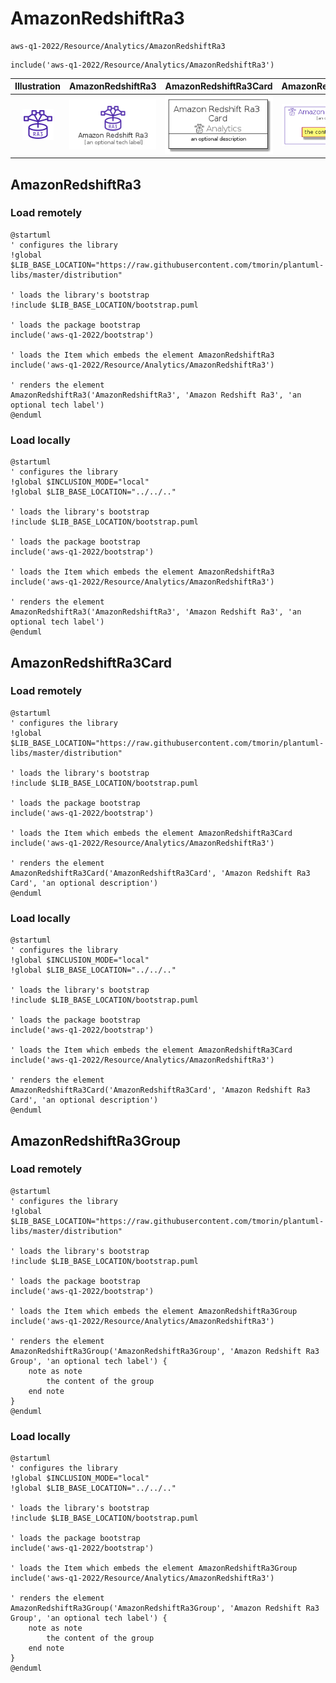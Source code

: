 # AmazonRedshiftRa3


```text
aws-q1-2022/Resource/Analytics/AmazonRedshiftRa3
```

```text
include('aws-q1-2022/Resource/Analytics/AmazonRedshiftRa3')
```



| Illustration | AmazonRedshiftRa3 | AmazonRedshiftRa3Card | AmazonRedshiftRa3Group |
| :---: | :---: | :---: | :---: |
| ![illustration for Illustration](../../../aws-q1-2022/Resource/Analytics/AmazonRedshiftRa3.png) | ![illustration for AmazonRedshiftRa3](../../../aws-q1-2022/Resource/Analytics/AmazonRedshiftRa3.Local.png) | ![illustration for AmazonRedshiftRa3Card](../../../aws-q1-2022/Resource/Analytics/AmazonRedshiftRa3Card.Local.png) | ![illustration for AmazonRedshiftRa3Group](../../../aws-q1-2022/Resource/Analytics/AmazonRedshiftRa3Group.Local.png) |




## AmazonRedshiftRa3

### Load remotely
```plantuml
@startuml
' configures the library
!global $LIB_BASE_LOCATION="https://raw.githubusercontent.com/tmorin/plantuml-libs/master/distribution"

' loads the library's bootstrap
!include $LIB_BASE_LOCATION/bootstrap.puml

' loads the package bootstrap
include('aws-q1-2022/bootstrap')

' loads the Item which embeds the element AmazonRedshiftRa3
include('aws-q1-2022/Resource/Analytics/AmazonRedshiftRa3')

' renders the element
AmazonRedshiftRa3('AmazonRedshiftRa3', 'Amazon Redshift Ra3', 'an optional tech label')
@enduml
```

### Load locally
```plantuml
@startuml
' configures the library
!global $INCLUSION_MODE="local"
!global $LIB_BASE_LOCATION="../../.."

' loads the library's bootstrap
!include $LIB_BASE_LOCATION/bootstrap.puml

' loads the package bootstrap
include('aws-q1-2022/bootstrap')

' loads the Item which embeds the element AmazonRedshiftRa3
include('aws-q1-2022/Resource/Analytics/AmazonRedshiftRa3')

' renders the element
AmazonRedshiftRa3('AmazonRedshiftRa3', 'Amazon Redshift Ra3', 'an optional tech label')
@enduml
```

## AmazonRedshiftRa3Card

### Load remotely
```plantuml
@startuml
' configures the library
!global $LIB_BASE_LOCATION="https://raw.githubusercontent.com/tmorin/plantuml-libs/master/distribution"

' loads the library's bootstrap
!include $LIB_BASE_LOCATION/bootstrap.puml

' loads the package bootstrap
include('aws-q1-2022/bootstrap')

' loads the Item which embeds the element AmazonRedshiftRa3Card
include('aws-q1-2022/Resource/Analytics/AmazonRedshiftRa3')

' renders the element
AmazonRedshiftRa3Card('AmazonRedshiftRa3Card', 'Amazon Redshift Ra3 Card', 'an optional description')
@enduml
```

### Load locally
```plantuml
@startuml
' configures the library
!global $INCLUSION_MODE="local"
!global $LIB_BASE_LOCATION="../../.."

' loads the library's bootstrap
!include $LIB_BASE_LOCATION/bootstrap.puml

' loads the package bootstrap
include('aws-q1-2022/bootstrap')

' loads the Item which embeds the element AmazonRedshiftRa3Card
include('aws-q1-2022/Resource/Analytics/AmazonRedshiftRa3')

' renders the element
AmazonRedshiftRa3Card('AmazonRedshiftRa3Card', 'Amazon Redshift Ra3 Card', 'an optional description')
@enduml
```

## AmazonRedshiftRa3Group

### Load remotely
```plantuml
@startuml
' configures the library
!global $LIB_BASE_LOCATION="https://raw.githubusercontent.com/tmorin/plantuml-libs/master/distribution"

' loads the library's bootstrap
!include $LIB_BASE_LOCATION/bootstrap.puml

' loads the package bootstrap
include('aws-q1-2022/bootstrap')

' loads the Item which embeds the element AmazonRedshiftRa3Group
include('aws-q1-2022/Resource/Analytics/AmazonRedshiftRa3')

' renders the element
AmazonRedshiftRa3Group('AmazonRedshiftRa3Group', 'Amazon Redshift Ra3 Group', 'an optional tech label') {
    note as note
        the content of the group
    end note
}
@enduml
```

### Load locally
```plantuml
@startuml
' configures the library
!global $INCLUSION_MODE="local"
!global $LIB_BASE_LOCATION="../../.."

' loads the library's bootstrap
!include $LIB_BASE_LOCATION/bootstrap.puml

' loads the package bootstrap
include('aws-q1-2022/bootstrap')

' loads the Item which embeds the element AmazonRedshiftRa3Group
include('aws-q1-2022/Resource/Analytics/AmazonRedshiftRa3')

' renders the element
AmazonRedshiftRa3Group('AmazonRedshiftRa3Group', 'Amazon Redshift Ra3 Group', 'an optional tech label') {
    note as note
        the content of the group
    end note
}
@enduml
```

